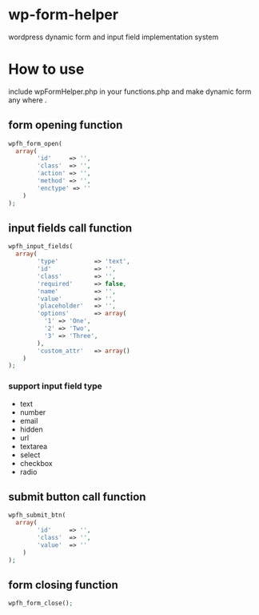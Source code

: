 # wp-form-helper
wordpress dynamic form and input field implementation system

# How to use 
include wpFormHelper.php in your functions.php and make dynamic form any where .
## form opening function 
```php
wpfh_form_open(
  array(
  		'id' 	 => '',
  		'class'	 => '',
  		'action' => '',
  		'method' => '',
  		'enctype' => ''
  	)
);
```
## input fields call function 
```php
wpfh_input_fields(
  array(
  		'type' 			=> 'text',
  		'id' 			=> '',
  		'class' 		=> '',
  		'required' 		=> false,
  		'name' 			=> '',
  		'value' 		=> '',
  		'placeholder' 	=> '',
  		'options' 		=> array(
  		  '1' => 'One',
  		  '2' => 'Two',
  		  '3' => 'Three',
  		),
  		'custom_attr'	=> array()
  	)
);
```
### support input field type
* text
* number
* email
* hidden
* url
* textarea
* select
* checkbox
* radio

## submit button call function
```php
wpfh_submit_btn(
  array(
  		'id' 	 => '',
  		'class'	 => '',
  		'value'  => ''
  	)
);
```
## form closing function 
```php
wpfh_form_close();
```


